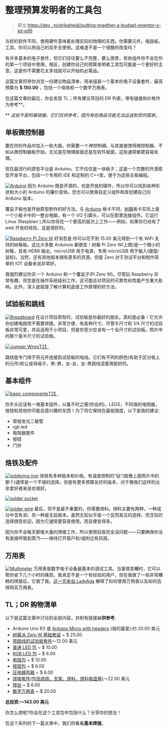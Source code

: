 # 整理预算发明者的工具包

> 原文:[https://dev . to/erikaheidi/putting-together-a-budget-inventor-s-kit-p95](https://dev.to/erikaheidi/putting-together-a-budget-inventor-s-kit-p95)

与好的软件不同，使用硬件意味着处理实际的物理的东西。你需要元件，电路板，工具，你可以用自己的双手去使用。这难道不是一个很酷的改变吗？

有许多基本的电子套件，但它们往往要么不完整，要么很贵，有些组件你不会在你的第一个项目中使用。相反，创建你自己的预算发明者工具包可能是一个更好的主意，这是你不需要花太多钱就可以开始的必需品。

这篇文章将带你浏览一份建议物品清单，用来组装一个基本的电子设备套件，最高预算为 **$ 150.00** ，包括一个烙铁和一个数字万用表。

在这篇文章的最后，你会发现 TL；所有建议项目的 DR 列表，带有链接和价格作为参考**。

** *这些不是附属链接。它们仅供参考，因为有些商品可能无法运送到您的国家。*

## [](#singleboard-microcontroller)单板微控制器

要在你的作品中加入一些大脑，你需要一个*微控制器*。与其直接使用微控制器，不如从微控制器板开始。无论是在物理层面还是在软件层面，这些通常都更容易处理。

现在最流行的原型平台是 Arduino。它不仅仅是一块板子；这是一个完整的开源原型开发平台，包括一个专用的 IDE 和定制的 C++库，便于为这些主板编程。

[![Arduino](../Images/5c163b543ef7e32b0f92b31e5a6cf026.png)](https://res.cloudinary.com/practicaldev/image/fetch/s--kvGsmQN9--/c_limit%2Cf_auto%2Cfl_progressive%2Cq_auto%2Cw_880/https://heidislab.ams3.cdn.digitaloceanspaces.com/basic-electronics/arduino.png) 
因为 Arduino 既是开源的，也是开放的硬件，所以你可以找到各种形状和大小的 Arduino 的廉价变体。您也可以使用自定义组件和库创建自己的 Arduino 版本。

覆盆子板也是开始原型制作的好方法。与 [Arduino](https://arduino.cc) 板卡不同，[树莓](https://www.raspberrypi.org/)板卡实际上是一个小板卡中的一整台电脑，有一个 I/O 引脚头，可以在那里连接组件。它运行 Linux (Raspbian ),所以你将在一个更高的层次上工作——例如，如果你已经有了 web 开发的经验，这是很好的。

[![Raspberry Pi Zero W](../Images/4506f38f52b5a83c0459ab3f32e302cc.png)](https://res.cloudinary.com/practicaldev/image/fetch/s--eaFGmMm6--/c_limit%2Cf_auto%2Cfl_progressive%2Cq_auto%2Cw_880/https://heidislab.ams3.cdn.digitaloceanspaces.com/basic-electronics/raspzerow.jpg) 
好消息是:你可以花不到 15.00 美元得到一个有 WiFi 支持的树莓板。这比大多数 Arduinos 都便宜！树莓 Pi Zero W(上图)是一个微小的树莓，具有 HDMI 输出，microUSB 用于电源，专用 microUSB 用于输入(键盘/鼠标)。当然，还有其他版本拥有更多的资源，但是 Zero 对于测试平台和制作简单的 IOT 设备来说非常好。

我强烈建议你买一个 Arduino 和一个覆盆子(Pi Zero W)。尽管玩 Raspberry 非常有趣，但您是在操作系统级别工作，这可能会对项目的可靠性和性能产生重大影响。此外，深入底层是了解计算机底层工作原理的好方法。

## [](#breadboard-and-jumper-wires)试验板和跳线

[![Breadboard](../Images/f064b1be647c639cc1058a689c6b77d0.png)](https://res.cloudinary.com/practicaldev/image/fetch/s--Te_D_Bq3--/c_limit%2Cf_auto%2Cfl_progressive%2Cq_auto%2Cw_880/https://heidislab.ams3.cdn.digitaloceanspaces.com/basic-electronics/breadboard.jpg) 
在设计项目原型时，试验板是你最好的朋友。真的是必备！它允许你创建电路而不需要焊接。非常方便，有各种尺寸。尽管半尺寸和 1/4 尺寸的试验板非常可爱，并且适用于小项目，但是你至少应该有一个全尺寸的试验板。照片中的那个是半尺寸的试验板。

[![Jumper Wires](../Images/72897addf3e6b807ee2fe2c31e57db61.png)T2】](https://res.cloudinary.com/practicaldev/image/fetch/s--Et4S24lt--/c_limit%2Cf_auto%2Cfl_progressive%2Cq_auto%2Cw_880/https://heidislab.ams3.cdn.digitaloceanspaces.com/basic-electronics/jumper_wires.jpg)

跳线是专门用于将元件连接到试验板的电线。它们有不同的颜色(有助于区分板上的元件)和公或母端子。男-男，女-女，女-男跳线混着用挺好的。

## [](#basic-components)基本组件

[![basic components](../Images/10dc5d2672fdb6821b184d659425c342.png)T2】](https://res.cloudinary.com/practicaldev/image/fetch/s--aE8KZ3ag--/c_limit%2Cf_auto%2Cfl_progressive%2Cq_auto%2Cw_880/https://heidislab.ams3.cdn.digitaloceanspaces.com/basic-electronics/components.jpg)

你手头应该有一堆基本组件，以备不时之需(你会的)。LEDS，不同值的电阻器，按钮和其他你可能会感兴趣的东西！为了将它保持在最低限度，以下是我的建议:

*   常规发光二极管
*   rgb led
*   电阻器套件
*   按钮
*   门铃

## [](#soldering-iron-and-accessories)烙铁及配件

[![soldering iron](../Images/a52f3c49783f8197fba4842b7ff63943.png)](https://res.cloudinary.com/practicaldev/image/fetch/s--QEaqCHUe--/c_limit%2Cf_auto%2Cfl_progressive%2Cq_auto%2Cw_880/https://heidislab.ams3.cdn.digitaloceanspaces.com/basic-electronics/soldering_iron.jpg) 
烙铁有多种版本和价格。有温度控制的“站”(就像上面照片中的那个)通常是一个不错的选择，但是有更多预算友好的版本，对于像我们这样的业余爱好者来说也很好。

[![solder sucker](../Images/620e1f686ac0e7bbd6158e535c754dfa.png)](https://res.cloudinary.com/practicaldev/image/fetch/s--M3o6mi4K--/c_limit%2Cf_auto%2Cfl_progressive%2Cq_auto%2Cw_880/https://heidislab.ams3.cdn.digitaloceanspaces.com/basic-electronics/soldersucker.jpg)

[![solder wire](../Images/e50ae45ca7c7d3685845356276b2b93e.png)](https://res.cloudinary.com/practicaldev/image/fetch/s--_a1JQPpQ--/c_limit%2Cf_auto%2Cfl_progressive%2Cq_auto%2Cw_880/https://heidislab.ams3.cdn.digitaloceanspaces.com/basic-electronics/solder_wire.jpg) 
最后，但不是最不重要的，你需要焊料。焊料主要有两种，一种成分中含有*铅*，另一种是无铅版本。虽然无铅似乎是一个显而易见的选择，但含铅的选择很受欢迎，因为它通常更容易使用，而且便宜得多。

因为你不会每天都做大量的焊接工作，所以使用铅版完全没问题——只要确保你没有直接呼吸到蒸汽——保持打开窗户和/或附近有风扇。

## [](#multimeter)万用表

[![Multimeter](../Images/a04edbfbbb3af039485b483778acea70.png)](https://res.cloudinary.com/practicaldev/image/fetch/s--8SqSCsbu--/c_limit%2Cf_auto%2Cfl_progressive%2Cq_auto%2Cw_880/https://heidislab.ams3.digitaloceanspaces.com/basic-electronics/multimeter.jpg) 
万用表是数字电子设备最基本的调试工具。当事情变糟时，它可以帮你省下几个小时的痛苦。我肯定不是一个有经验的用户，但在我做了一些非常糟糕的焊接后，它救了我。[这一页来自 LadyAda](https://learn.adafruit.com/multimeters/overview) 解释了如何使用万用表以及如何选择购买万用表。

## TL；DR 购物清单

以下是这篇文章中讨论的全部内容，并附有链接**以供参考**:

*   Arduino Uno R3 或 [Arduino Micro with headers](https://www.amazon.com/Arduino-Micro-Headers-A000053-Controller/dp/B00AFY2S56/ref=sr_1_3?crid=1KKRHRRQ5A74B&keywords=arduino+micro&qid=1560846923&s=gateway&sprefix=arduino+micro%2Caps%2C237&sr=8-3) (我的最爱):约 20.00 美元
*   [树莓派 Zero W 基础套装](https://www.amazon.com/Raspberry-Zero-Argon-Forty-Barebones/dp/B075FRRVLR/ref=sr_1_7?keywords=raspberry+pi+zero+w&qid=1558366291&s=gateway&sr=8-7) ~ $ 25.00
*   [带跳线的试验板套件](https://www.amazon.com/Paxcoo-Breadboards-Arduino-Circboard-Prototyping/dp/B0727X6N9D/ref=sr_1_7?keywords=breadboard+kit&qid=1558432793&s=gateway&sr=8-7)～12.00 美元
*   [普通 LED 包](https://www.amazon.com/Diffused-Light-Emitting-Diode-Assortment/dp/B07G49PJLG/ref=sr_1_8?keywords=led+pack&qid=1558366543&s=gateway&sr=8-8) ~ $ 10.00
*   [RGB LED 包](https://www.amazon.com/microtivity-IL612-Diffused-Controllable-Common/dp/B006S21SQO/ref=sr_1_10?keywords=rgb+led+common+anode&qid=1558432968&s=gateway&sr=8-10) ~ $ 6.00
*   [电阻包](https://www.amazon.com/Cutequeen-750-Values-Resistor-25pcs/dp/B016NXK6QK/ref=sr_1_3?crid=2CXCHWEUY033H&keywords=resistor+pack&qid=1558366780&s=gateway&sprefix=resistor+pack%2Caps%2C246&sr=8-3) ~ $ 10.00
*   [按钮包](https://www.amazon.com/MakerSpot-Momentary-Tactile-Breadboard-Friendly/dp/B06XT3FLVM/ref=sr_1_6?keywords=push+button&qid=1558367326&s=gateway&sr=8-6) ~ $ 6.00
*   [压电蜂鸣器](https://www.amazon.com/GBSTORE-9-15V-Active-Electronic-Buzzer/dp/B01JU3SK1I/ref=sr_1_10?keywords=buzzer&qid=1558367391&s=gateway&sr=8-10) ~ $ 6.00
*   [焊接套件(包括烙铁、支架、焊料、焊料吸盘等)](https://www.amazon.com/ANBES-Soldering-Iron-Kit-Electronics/dp/B06XZ31W3M/ref=sr_1_4?keywords=soldering+iron&qid=1558440975&s=gateway&sr=8-4)～22.00 美元
*   [焊丝](https://www.amazon.com/WYCTIN-Solder-Electrical-Soldering-0-11lbs/dp/B071G1J3W6/ref=pd_bxgy_469_img_2/141-4763274-6234068?_encoding=UTF8&pd_rd_i=B071G1J3W6&pd_rd_r=92e97798-7bbd-11e9-a109-d74889de0019&pd_rd_w=ato52&pd_rd_wg=3tAmY&pf_rd_p=a2006322-0bc0-4db9-a08e-d168c18ce6f0&pf_rd_r=4MB3QZ0TZQQD0VGG8P9X&psc=1&refRID=4MB3QZ0TZQQD0VGG8P9X) ~ $ 6.00
*   [数字万用表](https://www.amazon.com/Etekcity-MSR-A600-Auto-Ranging-Multimeters-Capacitance/dp/B07DW681FQ/ref=sr_1_4?keywords=buttons+for+electronics+projects&qid=1558367016&s=industrial-intl-ship&sr=1-4) ~ $ 20.00

**总投资:～143.00 美元**

你怎么想呢?你会在这个工具包中包括什么？分享你的想法！

在这个系列的下一篇文章中，我们将看看**基本焊接**。